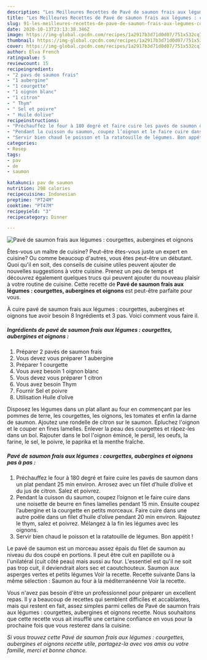 ```yaml
---
description: "Les Meilleures Recettes de Pavé de saumon frais aux légumes : courgettes, aubergines et oignons"
title: "Les Meilleures Recettes de Pavé de saumon frais aux légumes : courgettes, aubergines et oignons"
slug: 91-les-meilleures-recettes-de-pave-de-saumon-frais-aux-legumes-courgettes-aubergines-et-oignons
date: 2020-10-13T23:13:38.346Z
image: https://img-global.cpcdn.com/recipes/1a2917b3d71d0d07/751x532cq70/pave-de-saumon-frais-aux-legumes-courgettes-aubergines-et-oignons-photo-principale-de-la-recette.jpg
thumbnail: https://img-global.cpcdn.com/recipes/1a2917b3d71d0d07/751x532cq70/pave-de-saumon-frais-aux-legumes-courgettes-aubergines-et-oignons-photo-principale-de-la-recette.jpg
cover: https://img-global.cpcdn.com/recipes/1a2917b3d71d0d07/751x532cq70/pave-de-saumon-frais-aux-legumes-courgettes-aubergines-et-oignons-photo-principale-de-la-recette.jpg
author: Elva French
ratingvalue: 5
reviewcount: 15
recipeingredient:
- "2 pavs de saumon frais"
- "1 aubergine"
- "1 courgette"
- "1 oignon blanc"
- "1 citron"
- " Thym"
- " Sel et poivre"
- " Huile dolive"
recipeinstructions:
- "Préchauffez le four à 180 degré et faire cuire les pavés de saumon dans un plat pendant 25 min environ. Arrosez avec un filet d’huile d’olive et du jus de citron. Salez et poivrez."
- "Pendant la cuisson du saumon, coupez l’oignon et le faire cuire dans une noisette de beurre en fines lamelles pendant 15 min. Ensuite coupez l’aubergine et la courgette en petits morceaux. Faire cuire dans une autre poêle dans un filet d’huile d’olive pendant 20 min environ. Rajoutez le thym, salez et poivrez. Mélangez à la fin les légumes avec les oignons."
- "Servir bien chaud le poisson et la ratatouille de légumes. Bon appétit !"
categories:
- Resep
tags:
- pav
- de
- saumon

katakunci: pav de saumon 
nutrition: 298 calories
recipecuisine: Indonesian
preptime: "PT24M"
cooktime: "PT47M"
recipeyield: "3"
recipecategory: Dinner

---
```



![Pavé de saumon frais aux légumes : courgettes, aubergines et oignons](https://img-global.cpcdn.com/recipes/1a2917b3d71d0d07/751x532cq70/pave-de-saumon-frais-aux-legumes-courgettes-aubergines-et-oignons-photo-principale-de-la-recette.jpg)

Êtes-vous un maître de cuisine? Peut-être êtes-vous juste un expert en cuisine? Ou comme beaucoup d'autres, vous êtes peut-être un débutant. Quoi qu'il en soit, des conseils de cuisine utiles peuvent ajouter de nouvelles suggestions à votre cuisine. Prenez un peu de temps et découvrez également quelques trucs qui peuvent ajouter du nouveau plaisir à votre routine de cuisine. Cette recette de <strong> Pavé de saumon frais aux légumes : courgettes, aubergines et oignons </strong> est peut-être parfaite pour vous.

<!--inarticleads1-->

À cuire pavé de saumon frais aux légumes : courgettes, aubergines et oignons tue avoir besoin 8 Ingrédients et 3 pas. Voici comment vous faire il.

##### Ingrédients de pavé de saumon frais aux légumes : courgettes, aubergines et oignons :

1. Préparer 2 pavés de saumon frais
1. Vous devez vous préparer 1 aubergine
1. Préparer 1 courgette
1. Vous avez besoin 1 oignon blanc
1. Vous devez vous préparer 1 citron
1. Vous avez besoin  Thym
1. Fournir  Sel et poivre
1. Utilisation  Huile d’olive


Disposez les légumes dans un plat allant au four en commençant par les pommes de terre, les courgettes, les oignons, les tomates et enfin la darne de saumon. Ajoutez une rondelle de citron sur le saumon. Épluchez l&#39;oignon et le couper en fines lamelles. Enlever la peau des courgettes et râpez-les dans un bol. Rajouter dans le bol l&#39;oignon émincé, le persil, les oeufs, la farine, le sel, le poivre, le paprika et la menthe fraîche. 

<!--inarticleads2-->

##### Pavé de saumon frais aux légumes : courgettes, aubergines et oignons pas à pas :

1. Préchauffez le four à 180 degré et faire cuire les pavés de saumon dans un plat pendant 25 min environ. Arrosez avec un filet d’huile d’olive et du jus de citron. Salez et poivrez.
1. Pendant la cuisson du saumon, coupez l’oignon et le faire cuire dans une noisette de beurre en fines lamelles pendant 15 min. Ensuite coupez l’aubergine et la courgette en petits morceaux. Faire cuire dans une autre poêle dans un filet d’huile d’olive pendant 20 min environ. Rajoutez le thym, salez et poivrez. Mélangez à la fin les légumes avec les oignons.
1. Servir bien chaud le poisson et la ratatouille de légumes. Bon appétit !


Le pavé de saumon est un morceau assez épais du filet de saumon au niveau du dos coupé en portions. Il peut être cuit en papillote ou à l&#39;unilatéral (cuit côté peau) mais aussi au four. L&#39;essentiel est qu&#39;il ne soit pas trop cuit, il deviendrait alors sec et caoutchouteux. Saumon aux asperges vertes et petits légumes Voir la recette. Recette suivante Dans la même sélection : Saumon au four à la méditerranéenne Voir la recette. 

<!--inarticleads1-->

<p>
Vous n'avez pas besoin d'être un professionnel pour préparer un excellent repas. Il y a beaucoup de recettes qui semblent difficiles et accablantes, mais qui restent en fait, assez simples parmi celles de Pavé de saumon frais aux légumes : courgettes, aubergines et oignons recette. Nous souhaitons que cette recette vous ait insufflé une certaine confiance en vous pour la prochaine fois que vous resterez dans la cuisine.
</p>

<p>
<i>Si vous trouvez cette Pavé de saumon frais aux légumes : courgettes, aubergines et oignons recette utile, partagez-la avec vos amis ou votre famille, merci et bonne chance.</i>
</p>
